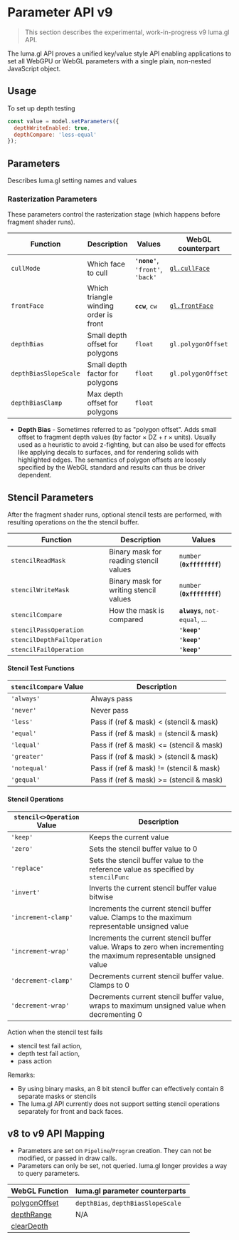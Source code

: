 # Parameter API v9

> This section describes the experimental, work-in-progress v9 luma.gl API.

The luma.gl API proves a unified key/value style API enabling applications to set all WebGPU or WebGL parameters with a single plain, non-nested JavaScript object.

## Usage

To set up depth testing

```js
const value = model.setParameters({
  depthWriteEnabled: true,
  depthCompare: 'less-equal'
});
```

## Parameters

Describes luma.gl setting names and values

### Rasterization Parameters

These parameters control the rasterization stage (which happens before fragment shader runs).

| Function     | Description                              | Values                  | WebGL counterpart |
| ---------    | ----------------------------------       | ---                     | --- |
| `cullMode`   | Which face to cull                       | **`'none'`**, `'front'`, `'back'` | [`gl.cullFace`](https://developer.mozilla.org/en-US/docs/Web/API/WebGLRenderingContext/cullFace) |
| `frontFace`  | Which triangle winding order is front    | **`ccw`**, `cw`             | [`gl.frontFace`](https://developer.mozilla.org/en-US/docs/Web/API/WebGLRenderingContext/frontFace) |
| `depthBias`           | Small depth offset for polygons             | `float`                 | `gl.polygonOffset` |
| `depthBiasSlopeScale` | Small depth factor for polygons              | `float`                 | `gl.polygonOffset` |
| `depthBiasClamp`      | Max depth offset for polygons                | `float`                 |

- **Depth Bias** - Sometimes referred to as "polygon offset". Adds small offset to fragment depth values (by factor × DZ + r × units). Usually used as a heuristic to avoid z-fighting, but can also be used for effects like applying decals to surfaces, and for rendering solids with highlighted edges. The semantics of polygon offsets are loosely specified by the WebGL standard and results can thus be driver dependent.


## Stencil Parameters

After the fragment shader runs, optional stencil tests are performed, with resulting operations on the the stencil buffer.

| Function                | Description                              | Values                  |
| ---------               | ----------------------------------       | ---                     |
| `stencilReadMask`       | Binary mask for reading stencil values   | `number` (**`0xffffffff`**) |
| `stencilWriteMask`      | Binary mask for writing stencil values   | `number` (**`0xffffffff`**) | `gl.frontFace` |
| `stencilCompare`        | How the mask is compared           | **`always`**, `not-equal`, ... | `gl.stencilFunc` |
| `stencilPassOperation`  |               | **`'keep'`**                 | `gl.stencilOp` |
| `stencilDepthFailOperation` |               | **`'keep'`**                 | `gl.stencilOp` |
| `stencilFailOperation`  |               | **`'keep'`**                 | `gl.stencilOp` |


#### Stencil Test Functions

| `stencilCompare` Value | Description            |
| -------------- | ---------------------- |
| `'always'`     | Always pass |
| `'never'`      | Never pass |
| `'less'`       | Pass if (ref & mask) <  (stencil & mask) |
| `'equal'`      | Pass if (ref & mask) =  (stencil & mask) |
| `'lequal'`     | Pass if (ref & mask) <= (stencil & mask) |
| `'greater'`    | Pass if (ref & mask) >  (stencil & mask) |
| `'notequal'`   | Pass if (ref & mask) != (stencil & mask) |
| `'gequal'`     | Pass if (ref & mask) >= (stencil & mask) |

#### Stencil Operations

| `stencil<>Operation` Value | Description            |
| --------------      | ---------------------- |
| `'keep'`            | Keeps the current value |
| `'zero'`            | Sets the stencil buffer value to 0 |
| `'replace'`         | Sets the stencil buffer value to the reference value as specified by `stencilFunc` |
| `'invert'`          | Inverts the current stencil buffer value bitwise |
| `'increment-clamp'` | Increments the current stencil buffer value. Clamps to the maximum representable unsigned value |
| `'increment-wrap'`  | Increments the current stencil buffer value. Wraps to zero when incrementing the maximum representable unsigned value |
| `'decrement-clamp'` | Decrements current stencil buffer value. Clamps to 0 |
| `'decrement-wrap'`  | Decrements  current stencil buffer value, wraps to maximum unsigned value when decrementing 0 |

Action when the stencil test fails
* stencil test fail action,
* depth test fail action,
* pass action

Remarks:
- By using binary masks, an 8 bit stencil buffer can effectively contain 8 separate masks or stencils
- The luma.gl API currently does not support setting stencil operations separately for front and back faces.


## v8 to v9 API Mapping

- Parameters are set on `Pipeline`/`Program` creation. They can not be modified, or passed in draw calls.
- Parameters can only be set, not queried. luma.gl longer provides a way to query parameters.


| WebGL Function  | luma.gl parameter counterparts   |
| --------- | ---------------------------------- |
| [polygonOffset](https://developer.mozilla.org/en-US/docs/Web/API/WebGLRenderingContext/polygonOffset) | `depthBias`, `depthBiasSlopeScale` |
| [depthRange](https://developer.mozilla.org/en-US/docs/Web/API/WebGLRenderingContext/depthRange) | N/A |
| [clearDepth](https://developer.mozilla.org/en-US/docs/Web/API/WebGLRenderingContext/clearDepth) | |
